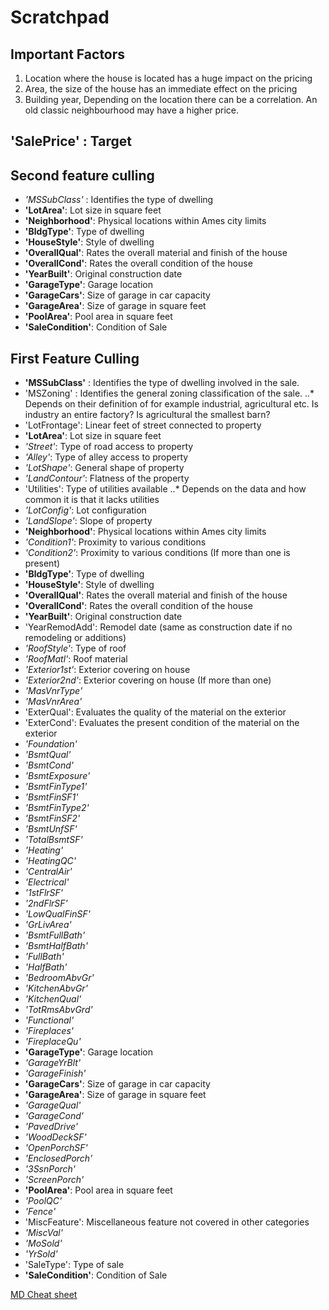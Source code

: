 # Scratchpad
## Important Factors
1. Location where the house is located has a huge impact on the pricing
2. Area, the size of the house has an immediate effect on the pricing
3. Building year, Depending on the location there can be a correlation. An old classic neighbourhood may have a higher price.

## **'SalePrice' : Target**

## Second feature culling
* *'MSSubClass'* : Identifies the type of dwelling 
* **'LotArea'**: Lot size in square feet
* **'Neighborhood'**: Physical locations within Ames city limits
* **'BldgType'**: Type of dwelling
* **'HouseStyle'**: Style of dwelling
* **'OverallQual'**: Rates the overall material and finish of the house
* **'OverallCond'**: Rates the overall condition of the house
* **'YearBuilt'**: Original construction date
* **'GarageType'**: Garage location
* **'GarageCars'**: Size of garage in car capacity
* **'GarageArea'**: Size of garage in square feet
* **'PoolArea'**: Pool area in square feet
* **'SaleCondition'**: Condition of Sale


## First Feature Culling
* **'MSSubClass'** : Identifies the type of dwelling involved in the sale.
* 'MSZoning' : Identifies the general zoning classification of the sale.
..* Depends on their definition of for example industrial, agricultural etc. Is industry an entire factory? Is agricultural the smallest barn?
* 'LotFrontage': Linear feet of street connected to property
* **'LotArea'**: Lot size in square feet
* *'Street'*: Type of road access to property
* *'Alley'*: Type of alley access to property
* *'LotShape'*: General shape of property
* *'LandContour'*: Flatness of the property
* 'Utilities': Type of utilities available
..* Depends on the data and how common it is that it lacks utilities
* *'LotConfig'*: Lot configuration
* *'LandSlope'*: Slope of property
* **'Neighborhood'**: Physical locations within Ames city limits
* *'Condition1'*: Proximity to various conditions
* *'Condition2'*: Proximity to various conditions (If more than one is present)
* **'BldgType'**: Type of dwelling
* **'HouseStyle'**: Style of dwelling
* **'OverallQual'**: Rates the overall material and finish of the house
* **'OverallCond'**: Rates the overall condition of the house
* **'YearBuilt'**: Original construction date
* 'YearRemodAdd': Remodel date (same as construction date if no remodeling or additions)
* *'RoofStyle'*: Type of roof
* *'RoofMatl'*: Roof material
* *'Exterior1st'*: Exterior covering on house
* *'Exterior2nd'*: Exterior covering on house (If more than one)
* *'MasVnrType'*
* *'MasVnrArea'*
* 'ExterQual': Evaluates the quality of the material on the exterior
* 'ExterCond': Evaluates the present condition of the material on the exterior
* *'Foundation'*
* *'BsmtQual'*
* *'BsmtCond'*
* *'BsmtExposure'*
* *'BsmtFinType1'*
* *'BsmtFinSF1'*
* *'BsmtFinType2'*
* *'BsmtFinSF2'*
* *'BsmtUnfSF'*
* *'TotalBsmtSF'*
* *'Heating'*
* *'HeatingQC'*
* *'CentralAir'*
* *'Electrical'*
* *'1stFlrSF'*
* *'2ndFlrSF'*
* *'LowQualFinSF'*
* *'GrLivArea'*
* *'BsmtFullBath'*
* *'BsmtHalfBath'*
* *'FullBath'*
* *'HalfBath'*
* *'BedroomAbvGr'*
* *'KitchenAbvGr'*
* *'KitchenQual'*
* *'TotRmsAbvGrd'*
* *'Functional'*
* *'Fireplaces'*
* *'FireplaceQu'*
* **'GarageType'**: Garage location
* *'GarageYrBlt'*
* *'GarageFinish'*
* **'GarageCars'**: Size of garage in car capacity
* **'GarageArea'**: Size of garage in square feet
* *'GarageQual'*
* *'GarageCond'*
* *'PavedDrive'*
* *'WoodDeckSF'*
* *'OpenPorchSF'*
* *'EnclosedPorch'*
* *'3SsnPorch'*
* *'ScreenPorch'*
* **'PoolArea'**: Pool area in square feet
* *'PoolQC'*
* *'Fence'*
* 'MiscFeature': Miscellaneous feature not covered in other categories
* *'MiscVal'*
* *'MoSold'*
* *'YrSold'*
* 'SaleType': Type of sale
* **'SaleCondition'**: Condition of Sale

[MD Cheat sheet](https://github.com/adam-p/markdown-here/wiki/Markdown-Cheatsheet)